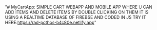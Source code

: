 "# MyCartApp: SIMPLE CART WEBAPP AND MOBILE APP WHERE U CAN ADD ITEMS AND DELETE ITEMS BY DOUBLE CLICKING ON THEM IT IS USING A REALTIME DATABASE OF FIREBSE AND CODED IN JS
TRY IT HERE:https://rad-pothos-b4c80e.netlify.app"
